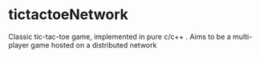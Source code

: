 tictactoeNetwork
================

Classic tic-tac-toe game, implemented in pure c/c++ . Aims to be a multi-player game hosted on a distributed network
